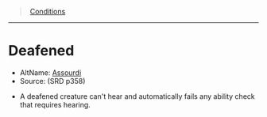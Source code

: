 ﻿---
!Generic
Id: conditions_vo.md#deafened
ParentLink: conditions_vo.md#conditions
Name: Deafened
ParentName: Conditions
NameLevel: 1
AltName: '[Assourdi](hd_conditions_assourdi.md)'
Source: (SRD p358)
---
> [Conditions](srd_conditions.md)

---

# Deafened

- AltName: [Assourdi](hd_conditions_assourdi.md)
- Source: (SRD p358)

* A deafened creature can't hear and automatically fails any ability check that requires hearing.

